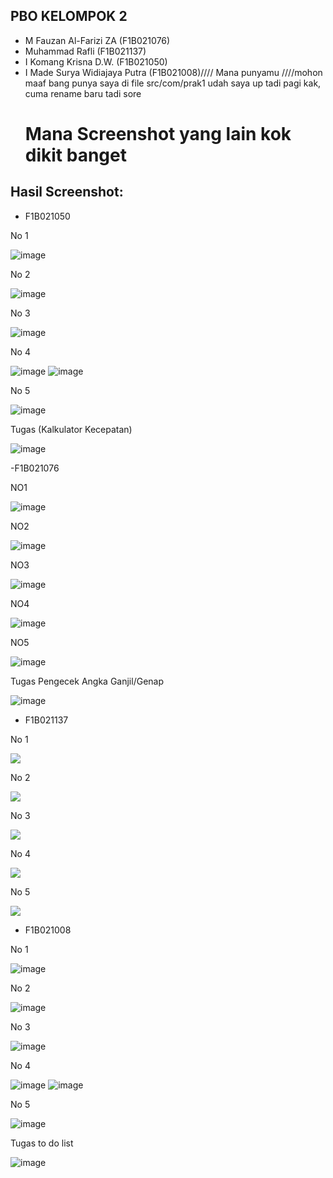 ## PBO KELOMPOK 2
- M Fauzan Al-Farizi ZA        (F1B021076)
- Muhammad Rafli               (F1B021137)
- I Komang Krisna D.W.         (F1B021050)
- I Made Surya Widiajaya Putra (F1B021008)//// Mana punyamu ////mohon maaf bang punya saya di file src/com/prak1 udah saya up tadi pagi kak, cuma rename baru tadi sore
  <h1>Mana Screenshot yang lain kok dikit banget</h1>
## Hasil Screenshot: 
- F1B021050
  
No 1

![image](https://github.com/dow00n/P1/assets/95511540/0bfb73ec-5034-4618-8fee-0feef551ca8b)

No 2

![image](https://github.com/dow00n/P1/assets/95511540/8ec49f64-ae75-461d-a82d-c92d97392a95)

No 3

![image](https://github.com/dow00n/P1/assets/95511540/8214670f-35ab-46e4-ab1d-257f830571e6)

No 4

![image](https://github.com/dow00n/P1/assets/95511540/505fec4c-c928-44ae-9e3f-ae62d35b7393)
![image](https://github.com/dow00n/P1/assets/95511540/b34821cf-ac14-475b-8e79-4df0bb10cdf6)

No 5

![image](https://github.com/dow00n/P1/assets/95511540/1ed8a998-2eeb-4de6-aa88-0b2331dcabd8)

Tugas (Kalkulator Kecepatan)

![image](https://github.com/dow00n/P1/assets/95511540/43330ff5-ca50-4fc1-911f-ea826420c004)

-F1B021076

NO1

![image](https://github.com/dow00n/P1/assets/148226231/f4a5b505-75fe-4a9d-8a19-20970dc0516d)

NO2

![image](https://github.com/dow00n/P1/assets/148226231/53a0c777-3144-4de0-95b8-f5cee5245799)

NO3

![image](https://github.com/dow00n/P1/assets/148226231/44aa1051-7f44-41d6-9f33-3c0b7030892e)

NO4

![image](https://github.com/dow00n/P1/assets/148226231/633ba330-fc4a-45e9-a316-2620c1f87a1b)

NO5

![image](https://github.com/dow00n/P1/assets/148226231/c6ca400c-b5af-43f2-8d01-59bff546de7c)

Tugas Pengecek Angka Ganjil/Genap

![image](https://github.com/dow00n/P1/assets/148226231/3360d4a4-cce3-4e3a-ba87-025295c78826)



- F1B021137

No 1

<image src="https://raw.githubusercontent.com/dow00n/P1/main/assets/P1Nomor1_F1B021137.png">

No 2

<image src="https://raw.githubusercontent.com/dow00n/P1/main/assets/P1Nomor2_F1B021137.png">

No 3

<image src="https://raw.githubusercontent.com/dow00n/P1/main/assets/P1Nomor3_F1B021137.png">

No 4

<image src="https://raw.githubusercontent.com/dow00n/P1/main/assets/P1Nomor4_F1B021137.png">

No 5

<image src="https://raw.githubusercontent.com/dow00n/P1/main/assets/P1Nomor5_F1B021137.png">

- F1B021008

No 1


![image](https://raw.githubusercontent.com/dow00n/P1/main/assets/P1Nomor1_F1B021008.png)


No 2

![image](https://raw.githubusercontent.com/dow00n/P1/main/assets/P1Nomor2_F1B021008.png)


No 3

![image](https://raw.githubusercontent.com/dow00n/P1/main/assets/P1Nomor3_F1B021008.png)

No 4

![image](https://raw.githubusercontent.com/dow00n/P1/main/assets/P1Nomor4.1_F1B021008.png)
![image](https://https://raw.githubusercontent.com/dow00n/P1/main/assets/P1Nomor4.2_F1B021008.png)

No 5

![image](https://raw.githubusercontent.com/dow00n/P1/main/assets/P1Nomor5_F1B021008.png)

Tugas to do list 

![image](https://raw.githubusercontent.com/dow00n/P1/main/assets/P1Tugas_F1B021008.png)
